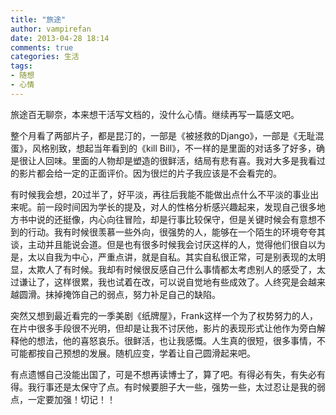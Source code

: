 ```yaml
---
title: "旅途"
author: vampirefan
date: 2013-04-28 18:14
comments: true
categories: 生活
tags:
- 随想
- 心情 
---
```


旅途百无聊奈，本来想干活写文档的，没什么心情。继续再写一篇感文吧。

<!-- more -->

整个月看了两部片子，都是昆汀的，一部是《被拯救的Django》，一部是《无耻混蛋》，风格别致，想起当年看到的《kill Bill》，不一样的是里面的对话多了好多，确是很让人回味。里面的人物却是塑造的很鲜活，结局有悲有喜。我对大多是我看过的影片都会给一定的正面评价。因为很烂的片子我应该是不会看完的。

有时候我会想，20过半了，好平淡，再往后我能不能做出点什么不平淡的事业出来呢。前一段时间因为学长的提及，对人的性格分析感兴趣起来，发现自己很多地方书中说的还挺像，内心向往冒险，却是行事比较保守，但是关键时候会有意想不到的行动。我有时候很羡慕一些外向，很强势的人，能够在一个陌生的环境夸夸其谈，主动并且能说会道。但是也有很多时候我会讨厌这样的人，觉得他们很自以为是，太以自我为中心，严重点讲，就是自私。其实自私很正常，可是别表现的太明显，太欺人了有时候。我却有时候很反感自己什么事情都太考虑别人的感受了，太过谦让了，这样很累，我也试着在改，可以说自觉地有些成效了。人终究是会越来越圆滑。抹掉掩饰自己的弱点，努力补足自己的缺陷。

突然又想到最近看完的一季美剧《纸牌屋》，Frank这样一个为了权势努力的人，在片中很多手段很不光明，但却是让我不讨厌他，影片的表现形式让他作为旁白解释他的想法，他的喜怒哀乐。很鲜活，也让我感慨。人生真的很短，很多事情，不可能都按自己预想的发展。随机应变，学着让自己圆滑起来吧。

有点遗憾自己没能出国了，可是不想再读博士了，算了吧。有得必有失，有失必有得。我行事还是太保守了点。有时候要胆子大一些，强势一些，太过忍让是我的弱点，一定要加强！切记！！